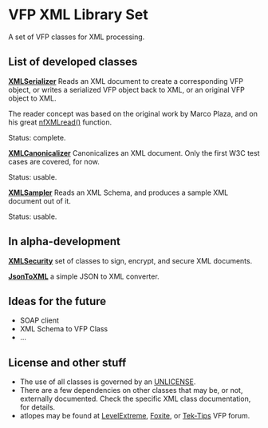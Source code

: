 # VFP XML Library Set

A set of VFP classes for XML processing.

## List of developed classes

**[XMLSerializer](xml-serializer.md "XMLSerializer")**
Reads an XML document to create a corresponding VFP object, or writes a serialized VFP object back to XML, or an original VFP object to XML.

The reader concept was based on the original work by Marco Plaza, and on his great [nfXMLread()](https://github.com/VFPX/nfXML "nfXMLread()") function.

Status: complete.

**[XMLCanonicalizer](xml-canonicalizer.md "XMLCanonicalizer")**
Canonicalizes an XML document. Only the first W3C test cases are covered, for now.

Status: usable.

**[XMLSampler](xml-sampler.md "XMLSampler")**
Reads an XML Schema, and produces a sample XML document out of it.

Status: usable.

## In alpha-development

**[XMLSecurity](xml-security.md "XMLSecurity")** set of classes to sign, encrypt, and secure XML documents.

**[JsonToXML](json-to-xml.md "JsonToXML")** a simple JSON to XML converter.

## Ideas for the future

- SOAP client
- XML Schema to VFP Class
- ...

## License and other stuff

- The use of all classes is governed by an [UNLICENSE](UNLICENSE.md "UNLICENSE").
- There are a few dependencies on other classes that may be, or not, externally documented. Check the specific XML class documentation, for details.
- atlopes may be found at [LevelExtreme](https://www.levelextreme.com/ "LevelExtreme"), [Foxite](https://www.foxite.com "Foxite"), or [Tek-Tips](http://www.tek-tips.com/threadminder.cfm?pid=184 "Tek-Tips") VFP forum.
